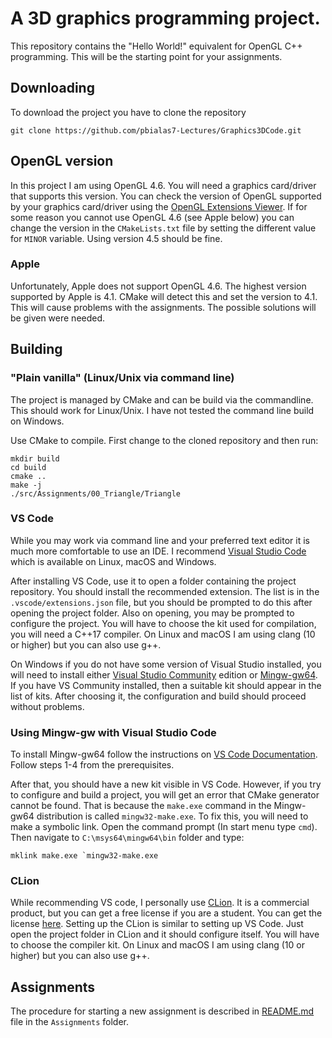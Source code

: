 # A 3D graphics programming project.

This repository contains the "Hello World!" equivalent for OpenGL C++ programming. This will be the starting point for
your assignments.

## Downloading

To download the project you have to clone the repository

```shell
git clone https://github.com/pbialas7-Lectures/Graphics3DCode.git
```

## OpenGL version

In this project I am using OpenGL 4.6. You will need a graphics card/driver that supports this version. You can check
the version of OpenGL supported by your graphics card/driver using
the [OpenGL Extensions Viewer](https://www.realtech-vr.com/glview/). If for some reason you cannot use OpenGL 4.6 (see
Apple below) you can change the version in the `CMakeLists.txt` file by setting the different value for `MINOR`
variable. Using version 4.5 should be fine.

### Apple

Unfortunately, Apple does not support OpenGL 4.6. The highest version supported by Apple is 4.1.
CMake will detect this and set the version to 4.1.
This will cause problems with the assignments. The possible solutions will be given were needed.

## Building

### "Plain vanilla" (Linux/Unix via command line)

The project is managed by CMake and can be build via the commandline. This should work for Linux/Unix. I have not tested
the command line build on Windows.

Use CMake to compile. First change to the cloned repository and then run:

```shell
mkdir build
cd build
cmake ..
make -j 
./src/Assignments/00_Triangle/Triangle
```

### VS Code

While you may work via command line and your preferred text editor it is much more comfortable to use an IDE. I
recommend [Visual Studio Code](https://code.visualstudio.com/) which is available on Linux, macOS and Windows.

After installing VS Code, use it to open a folder containing the project repository.
You should install the recommended extension. The list is in the `.vscode/extensions.json` file, but you should be
prompted to do this after opening the
project folder. Also on opening, you may be prompted to configure the project.
You will have to choose the kit used for compilation, you will need a C++17 compiler. On Linux and macOS I am using
clang (10 or higher) but you can also use
g++.

On Windows if you do not have some version of Visual Studio installed, you will need to install
either [Visual Studio Community](https://visualstudio.microsoft.com/pl/vs/community/) edition
or [Mingw-gw64](https://www.mingw-w64.org/). If you have VS Community installed, then a suitable kit should appear in
the list of kits. After choosing it, the configuration and build should proceed without problems.

### Using Mingw-gw with Visual Studio Code

To install Mingw-gw64 follow the instructions
on [VS Code Documentation](https://code.visualstudio.com/docs/cpp/config-mingw). Follow steps 1-4 from the
prerequisites.

After that, you should have a new kit visible in VS Code. However, if you try to configure and build a project, you will
get an error that CMake generator cannot be found. That is because the `make.exe` command in the Mingw-gw64 distribution
is
called `mingw32-make.exe`. To fix this, you will need to make a symbolic link. Open the command prompt (In start menu
type `cmd`). Then navigate to `C:\msys64\mingw64\bin` folder and type:

```shell
mklink make.exe `mingw32-make.exe
```

### CLion

While recommending VS code, I personally use [CLion](https://www.jetbrains.com/clion/).
It is a commercial product, but you can get a free license if you are a student.
You can get the license [here](https://www.jetbrains.com/community/education/#students).
Setting up the CLion is similar to setting up VS Code.
Just open the project folder in CLion and it should configure itself.
You will have to choose the compiler kit. On Linux and macOS I am using clang (10 or higher) but you can also use g++.

## Assignments

The procedure for starting a new assignment is described in [README.md](./Assignments/README.md) file in
the `Assignments` folder.

